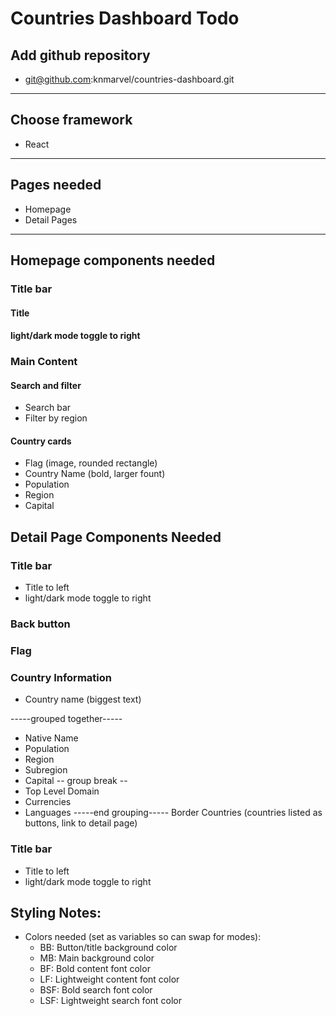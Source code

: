 # Countries Dashboard Todo

## Add github repository
-  git@github.com:knmarvel/countries-dashboard.git
---
## Choose framework
- React
---
## Pages needed
- Homepage
- Detail Pages
---
## Homepage components needed
### Title bar

#### Title 

#### light/dark mode toggle to right

### Main Content
#### Search and filter
- Search bar
- Filter by region

#### Country cards
- Flag (image, rounded rectangle)
- Country Name (bold, larger fount)
- Population
- Region
- Capital

## Detail Page Components Needed 
### Title bar
- Title to left
- light/dark mode toggle to right
### Back button
### Flag
### Country Information
-  Country name (biggest text)

-----grouped together-----
- Native Name
- Population
- Region
- Subregion
- Capital
-- group break --
- Top Level Domain
- Currencies
- Languages
-----end grouping-----
Border Countries (countries listed as buttons, link to detail page)

### Title bar
- Title to left
- light/dark mode toggle to right

## Styling Notes:
- Colors needed (set as variables so can swap for modes):
  - BB: Button/title background color
  - MB: Main background color
  - BF: Bold content font color
  - LF: Lightweight content font color
  - BSF: Bold search font color
  - LSF: Lightweight search font color

